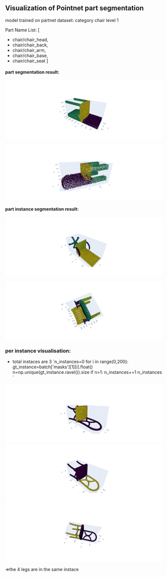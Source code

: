 ## Visualization of Pointnet part segmentation 

model trained on partnet dataset: category chair level 1 

Part Name List:  [
- chair/chair_head,
- chair/chair_back, 
- chair/chair_arm, 
- chair/chair_base,
- chair/chair_seat ]

#### part segmentation result:
![Screenshot](./photos/newplot43.png)

![Screenshot](./newplot5.png)
#### part instance segmentation result:


![Screenshot](./photos/newplot41.png)

![Screenshot](./photos/newplot42.png) 


### per instance visualisation:
- total instaces are 3 
´n_instances=0
for i in range(0,200):
   gt_instance=batch['masks'][1][i].float()
   n=np.unique(gt_instance.ravel()).size
   if n>1:
     n_instances+=1
n_instances´

![Screenshot](./photos/newplot52.png) 
![Screenshot](./photos/newplot53.png) 
![Screenshot](./photos/newplot51.png) 

=>the 4 legs are in the same instace


